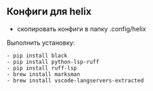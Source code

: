 ## Конфиги для helix

  - скопировать конфиги в папку .config/helix
  
  Выполнить установку:

    - pip install black 
    - pip install python-lsp-ruff
    - pip install ruff-lsp
    - brew install marksman
    - brew install vscode-langservers-extracted
